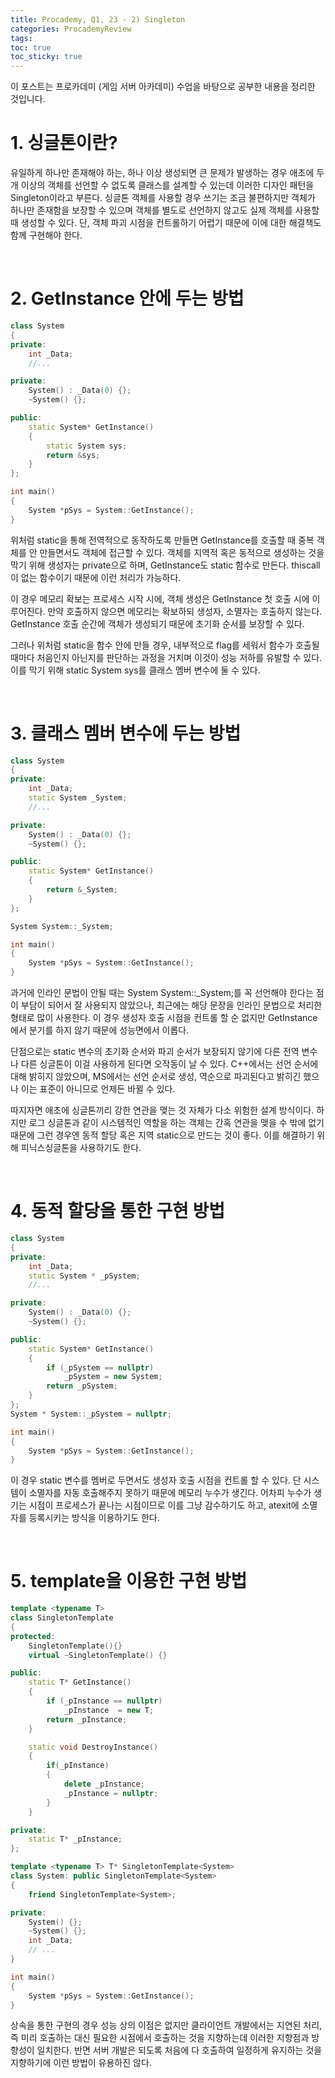 ```yaml
---
title: Procademy, Q1, 23 - 2) Singleton
categories: ProcademyReview
tags: 
toc: true
toc_sticky: true
---
```


이 포스트는 프로카데미 (게임 서버 아카데미) 수업을 바탕으로 공부한 내용을 정리한 것입니다. 

# **1. 싱글톤이란?**

유일하게 하나만 존재해야 하는, 하나 이상 생성되면 큰 문제가 발생하는 경우 애초에 두개 이상의 객체를 선언할 수 없도록 클래스를 설계할 수 있는데 이러한 디자인 패턴을 Singleton이라고 부른다. 싱글톤 객체를 사용할 경우 쓰기는 조금 불편하지만 객체가 하나만 존재함을 보장할 수 있으며 객체를 별도로 선언하지 않고도 실제 객체를 사용할 때 생성할 수 있다. 단, 객체 파괴 시점을 컨트롤하기 어렵기 때문에 이에 대한 해결책도 함께 구현해야 한다. 

<br/>

# **2. GetInstance 안에 두는 방법**

```c++
class System
{
private:
    int _Data;
    //...

private:
    System() : _Data(0) {};
    ~System() {};

public:
    static System* GetInstance()
    {
        static System sys;
        return &sys;
    }
};

int main()
{
    System *pSys = System::GetInstance();
}
```

위처럼 static을 통해 전역적으로 동작하도록 만들면 GetInstance를 호출할 때 중복 객체를 안 만들면서도 객체에 접근할 수 있다. 객체를 지역적 혹은 동적으로 생성하는 것을 막기 위해 생성자는 private으로 하며, GetInstance도 static 함수로 만든다. thiscall이 없는 함수이기 때문에 이런 처리가 가능하다.

이 경우 메모리 확보는 프로세스 시작 시에, 객체 생성은 GetInstance 첫 호출 시에 이루어진다. 만약 호출하지 않으면 메모리는 확보하되 생성자, 소멸자는 호출하지 않는다. GetInstance 호출 순간에 객체가 생성되기 때문에 초기화 순서를 보장할 수 있다. 

그러나 위처럼 static을 함수 안에 만들 경우, 내부적으로 flag를 세워서 함수가 호출될 때마다 처음인지 아닌지를 판단하는 과정을 거치며 이것이 성능 저하를 유발할 수 있다. 이를 막기 위해 static System sys를 클래스 멤버 변수에 둘 수 있다. 

<br/>

# **3. 클래스 멤버 변수에 두는 방법**

```c++
class System
{
private:
    int _Data;
    static System _System;
    //...

private:
    System() : _Data(0) {};
    ~System() {};

public:
    static System* GetInstance()
    {
        return &_System;
    }
};

System System::_System;

int main()
{
    System *pSys = System::GetInstance();
}
```

과거에 인라인 문법이 안될 때는 System System::_System;를 꼭 선언해야 한다는 점이 부담이 되어서 잘 사용되지 않았으나, 최근에는 해당 문장을 인라인 문법으로 처리한 형태로 많이 사용한다. 이 경우 생성자 호출 시점을 컨트롤 할 순 없지만 GetInstance에서 분기를 하지 않기 때문에 성능면에서 이롭다. 

단점으로는 static 변수의 초기화 순서와 파괴 순서가 보장되지 않기에 다른 전역 변수나 다른 싱글톤이 이걸 사용하게 된다면 오작동이 날 수 있다. C++에서는 선언 순서에 대해 밝히지 않았으며, MS에서는 선언 순서로 생성, 역순으로 파괴된다고 밝히긴 했으나 이는 표준이 아니므로 언제든 바뀔 수 있다. 

따지자면 애초에 싱글톤끼리 강한 연관을 맺는 것 자체가 다소 위험한 설계 방식이다. 하지만 로그 싱글톤과 같이 시스템적인 역할을 하는 객체는 간혹 연관을 맺을 수 밖에 없기 때문에 그런 경우엔 동적 할당 혹은 지역 static으로 만드는 것이 좋다. 이를 해결하기 위해 피닉스싱글톤을 사용하기도 한다. 

<br/>

# **4. 동적 할당을 통한 구현 방법**

```c++
class System
{
private:
    int _Data;
    static System * _pSystem;
    //...

private:
    System() : _Data(0) {};
    ~System() {};

public:
    static System* GetInstance()
    {
        if (_pSystem == nullptr)
            _pSystem = new System;
        return _pSystem;
    }
};
System * System::_pSystem = nullptr;

int main()
{
    System *pSys = System::GetInstance();
}
```

이 경우 static 변수를 멤버로 두면서도 생성자 호출 시점을 컨트롤 할 수 있다. 단 시스템이 소멸자를 자동 호출해주지 못하기 때문에 메모리 누수가 생긴다. 어차피 누수가 생기는 시점이 프로세스가 끝나는 시점이므로 이를 그냥 감수하기도 하고, atexit에 소멸자를 등록시키는 방식을 이용하기도 한다.

<br/>

# **5. template을 이용한 구현 방법**

```c++
template <typename T>
class SingletonTemplate
{
protected:
    SingletonTemplate(){}
    virtual ~SingletonTemplate() {}

public:
    static T* GetInstance()
    {
        if (_pInstance == nullptr)
            _pInstance  = new T;
        return _pInstance;
    }

    static void DestroyInstance()
    {
        if(_pInstance)
        {
            delete _pInstance;
            _pInstance = nullptr;
        }
    }

private:
    static T* _pInstance; 
};
```
```c++
template <typename T> T* SingletonTemplate<System>
class System: public SingletonTemplate<System>
{
    friend SingletonTemplate<System>;

private:
    System() {};
    ~System() {};
    int _Data;
    // ...
}

int main()
{
    System *pSys = System::GetInstance();
}
```

상속을 통한 구현의 경우 성능 상의 이점은 없지만 클라이언트 개발에서는 지연된 처리, 즉 미리 호출하는 대신 필요한 시점에서 호출하는 것을 지향하는데 이러한 지향점과 방향성이 일치한다. 반면 서버 개발은 되도록 처음에 다 호출하여 일정하게 유지하는 것을 지향하기에 이런 방법이 유용하진 않다. 
